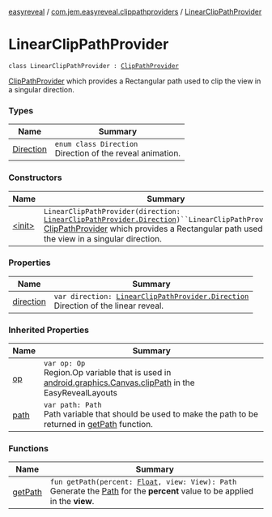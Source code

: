 [easyreveal](../../index.md) / [com.jem.easyreveal.clippathproviders](../index.md) / [LinearClipPathProvider](./index.md)

# LinearClipPathProvider

`class LinearClipPathProvider : `[`ClipPathProvider`](../../com.jem.easyreveal/-clip-path-provider/index.md)

[ClipPathProvider](../../com.jem.easyreveal/-clip-path-provider/index.md) which provides a Rectangular path used to clip the view in a singular direction.

### Types

| Name | Summary |
|---|---|
| [Direction](-direction/index.md) | `enum class Direction`<br>Direction of the reveal animation. |

### Constructors

| Name | Summary |
|---|---|
| [&lt;init&gt;](-init-.md) | `LinearClipPathProvider(direction: `[`LinearClipPathProvider.Direction`](-direction/index.md)`)``LinearClipPathProvider()`<br>[ClipPathProvider](../../com.jem.easyreveal/-clip-path-provider/index.md) which provides a Rectangular path used to clip the view in a singular direction. |

### Properties

| Name | Summary |
|---|---|
| [direction](direction.md) | `var direction: `[`LinearClipPathProvider.Direction`](-direction/index.md)<br>Direction of the linear reveal. |

### Inherited Properties

| Name | Summary |
|---|---|
| [op](../../com.jem.easyreveal/-clip-path-provider/op.md) | `var op: Op`<br>Region.Op variable that is used in [android.graphics.Canvas.clipPath](#) in the EasyRevealLayouts |
| [path](../../com.jem.easyreveal/-clip-path-provider/path.md) | `var path: Path`<br>Path variable that should be used to make the path to be returned in [getPath](../../com.jem.easyreveal/-clip-path-provider/get-path.md) function. |

### Functions

| Name | Summary |
|---|---|
| [getPath](get-path.md) | `fun getPath(percent: `[`Float`](https://kotlinlang.org/api/latest/jvm/stdlib/kotlin/-float/index.html)`, view: View): Path`<br>Generate the [Path](#) for the **percent** value to be applied in the **view**. |
